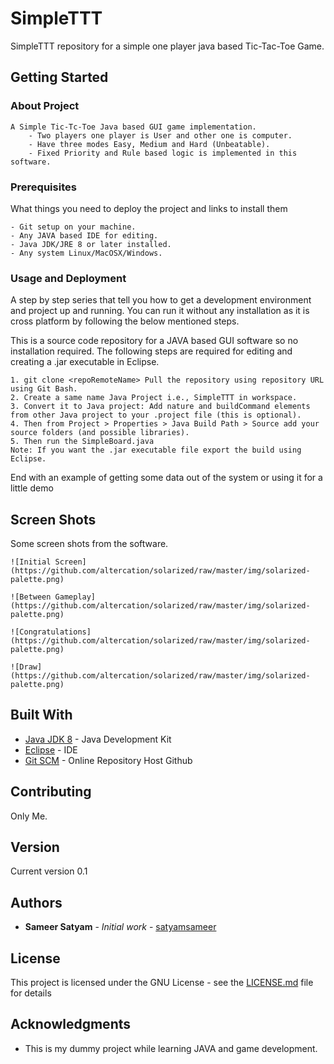 # SimpleTTT
SimpleTTT repository for a simple one player java based Tic-Tac-Toe Game.

## Getting Started

### About Project

```
A Simple Tic-Tc-Toe Java based GUI game implementation.
	- Two players one player is User and other one is computer.
	- Have three modes Easy, Medium and Hard (Unbeatable).
	- Fixed Priority and Rule based logic is implemented in this software.
```

### Prerequisites

What things you need to deploy the project and links to install them

```
- Git setup on your machine.
- Any JAVA based IDE for editing.
- Java JDK/JRE 8 or later installed.
- Any system Linux/MacOSX/Windows.
```

### Usage and Deployment

A step by step series that tell you how to get a development environment and project up and running. You can run it without any installation as it is cross platform by following the below mentioned steps.

This is a source code repository for a JAVA based GUI software so no installation required.
The following steps are required for editing and creating a .jar executable in Eclipse.

```
1. git clone <repoRemoteName> Pull the repository using repository URL using Git Bash.
2. Create a same name Java Project i.e., SimpleTTT in workspace.
3. Convert it to Java project: Add nature and buildCommand elements from other Java project to your .project file (this is optional).
4. Then from Project > Properties > Java Build Path > Source add your source folders (and possible libraries).
5. Then run the SimpleBoard.java
Note: If you want the .jar executable file export the build using Eclipse.

```

End with an example of getting some data out of the system or using it for a little demo

## Screen Shots

Some screen shots from the software.

```
![Initial Screen](https://github.com/altercation/solarized/raw/master/img/solarized-palette.png)

![Between Gameplay](https://github.com/altercation/solarized/raw/master/img/solarized-palette.png)

![Congratulations](https://github.com/altercation/solarized/raw/master/img/solarized-palette.png)

![Draw](https://github.com/altercation/solarized/raw/master/img/solarized-palette.png)

```

## Built With

* [Java JDK 8](http://www.oracle.com/technetwork/java/javase/downloads/jdk8-downloads-2133151.html) - Java Development Kit
* [Eclipse](http://www.eclipse.org/downloads/packages/eclipse-ide-java-developers/lunasr2) - IDE
* [Git SCM](https://git-scm.com/downloads) - Online Repository Host Github

## Contributing

Only Me.

## Version

Current version 0.1 

## Authors

* **Sameer Satyam** - *Initial work* - [satyamsameer](https://github.com/satyamsameer)


## License

This project is licensed under the GNU License - see the [LICENSE.md](LICENSE.md) file for details

## Acknowledgments

* This is my dummy project while learning JAVA and game development.
